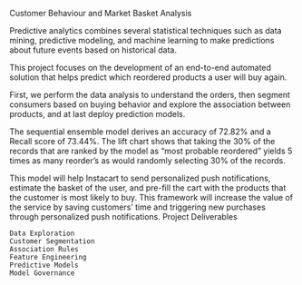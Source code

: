 Customer Behaviour and Market Basket Analysis

Predictive analytics combines several statistical techniques such as data mining, predictive modeling, and machine learning to make predictions about future events based on historical data.

This project focuses on the development of an end-to-end automated solution that helps predict which reordered products a user will buy again.

First, we perform the data analysis to understand the orders, then segment consumers based on buying behavior and explore the association between products, and at last deploy prediction models.

The sequential ensemble model derives an accuracy of 72.82% and a Recall score of 73.44%. The lift chart shows that taking the 30% of the records that are ranked by the model as “most probable reordered” yields 5 times as many reorder’s as would randomly selecting 30% of the records.

This model will help Instacart to send personalized push notifications, estimate the basket of the user, and pre-fill the cart with the products that the customer is most likely to buy. This framework will increase the value of the service by saving customers’ time and triggering new purchases through personalized push notifications.
Project Deliverables

    Data Exploration
    Customer Segmentation
    Association Rules
    Feature Engineering
    Predictive Models
    Model Governance
